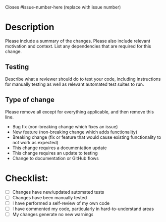 Closes #issue-number-here (replace with issue number)

# Description

Please include a summary of the changes. Please also include relevant motivation and context. List any dependencies that are required for this change.

## Testing

Describe what a reviewer should do to test your code, including instructions for manually testing as well as relevant automated test suites to run.

## Type of change

Please remove all except for everything applicable, and then remove this line.

- Bug fix (non-breaking change which fixes an issue)
- New feature (non-breaking change which adds functionality)
- Breaking change (fix or feature that would cause existing functionality to not work as expected)
- This change requires a documentation update
- This change requires an update to testing
- Change to documentation or GitHub flows

# Checklist:

- [ ] Changes have new/updated automated tests
- [ ] Changes have been manually tested
- [ ] I have performed a self-review of my own code
- [ ] I have commented my code, particularly in hard-to-understand areas
- [ ] My changes generate no new warnings
